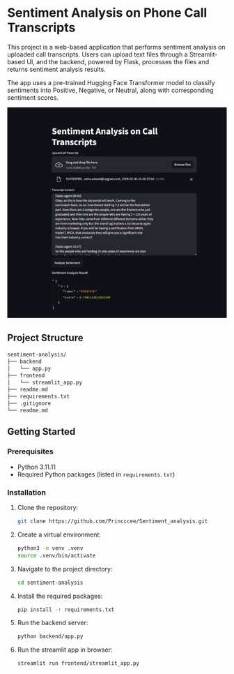 # Sentiment Analysis on Phone Call Transcripts

This project is a web-based application that performs sentiment analysis on uploaded call transcripts. Users can upload text files through a Streamlit-based UI, and the backend, powered by Flask, processes the files and returns sentiment analysis results.

The app uses a pre-trained Hugging Face Transformer model to classify sentiments into Positive, Negative, or Neutral, along with corresponding sentiment scores.

![Sentiment Analysis](home.png)

## Project Structure

```
sentiment-analysis/
├── backend
│   └── app.py
├── frontend
│   └── streamlit_app.py
├── readme.md
├── requirements.txt
├── .gitignore
└── readme.md               
```

## Getting Started

### Prerequisites

- Python 3.11.11
- Required Python packages (listed in `requirements.txt`)

### Installation

1. Clone the repository:
    ```sh
    git clone https://github.com/Princccee/Sentiment_analysis.git
    ```
2. Create a virtual environment:
    ```sh
    python3 -m venv .venv
    source .venv/bin/activate
    ```    
3. Navigate to the project directory:
    ```sh
    cd sentiment-analysis
    ```
4. Install the required packages:
    ```sh
    pip install -r requirements.txt
    ```
5. Run the backend server:
    ```sh
    python backend/app.py
    ```
6. Run the streamlit app in browser:
    ```sh
    streamlit run frontend/streamlit_app.py
    ```    


<!-- ## Usage

1. **Data Preprocessing**:
    ```sh
    python src/data_preprocessing.py
    ```
    This script will preprocess the raw phone call transcripts and save the processed data.

2. **Model Training**:
    ```sh
    python src/model_training.py
    ```
    This script will train the sentiment analysis model using the processed data.

3. **Sentiment Analysis**:
    ```sh
    python src/sentiment_analysis.py
    ```
    This script will perform sentiment analysis on new phone call transcripts and output the sentiment (positive or negative). -->

<!-- ## Results

The results of the sentiment analysis, including evaluation metrics, will be saved in the `results/` directory. -->



